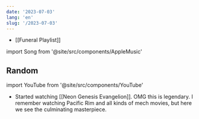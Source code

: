 ```yaml
---
date: '2023-07-03'
lang: 'en'
slug: '/2023-07-03'
---
```


- [[Funeral Playlist]]

import Song from '@site/src/components/AppleMusic'

## Random

import YouTube from '@site/src/components/YouTube'

<YouTube id="o6wtDPVkKqI"/>

<Song url="https://embed.music.apple.com/us/album/a-cruel-angels-thesis-directors-edit-version/1500836561?i=1500836562&amp;app=music&amp;itsct=music_box_player&amp;itscg=30200&amp;ls=1&amp;theme=auto"/>

- Started watching [[Neon Genesis Evangelion]]. OMG this is legendary. I remember watching Pacific Rim and all kinds of mech movies, but here we see the culminating masterpiece.
